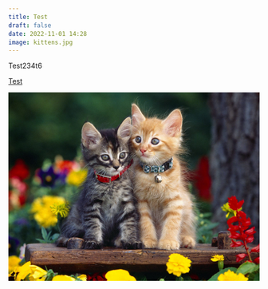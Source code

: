 ```yaml
---
title: Test
draft: false
date: 2022-11-01 14:28
image: kittens.jpg
---
```

Test234t6

[Test](https://example.com)

![Kittens!](kittens.jpg)
